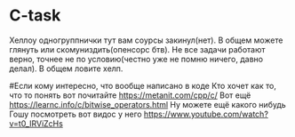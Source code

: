 # C-task
Хеллоу одногруппнички тут вам соурсы закинул(нет). В общем можете глянуть или скомуниздить(опенсорс бтв).
Не все задачи работают верно, точнее не по условию(честно уже не помню ничего, давно делал).
В общем ловите хелп.

#Если кому интересно, что вообще написано в коде
Кто хочет как то, что то понять вот почитайте https://metanit.com/cpp/c/
Вот ещё https://learnc.info/c/bitwise_operators.html
Ну можете ещё какого нибудь Гошу посмотреть вот видос у него https://www.youtube.com/watch?v=t0_IRViZcHs

